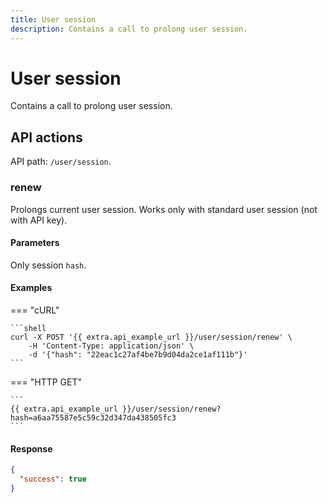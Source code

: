 ```yaml
---
title: User session
description: Contains a call to prolong user session.
---
```


# User session

Contains a call to prolong user session.


## API actions

API path: `/user/session`.

### renew

Prolongs current user session.
Works only with standard user session (not with API key).

#### Parameters

Only session `hash`.

#### Examples

=== "cURL"

    ```shell
    curl -X POST '{{ extra.api_example_url }}/user/session/renew' \
        -H 'Content-Type: application/json' \
        -d '{"hash": "22eac1c27af4be7b9d04da2ce1af111b"}'
    ```
    
=== "HTTP GET"

    ```
    {{ extra.api_example_url }}/user/session/renew?hash=a6aa75587e5c59c32d347da438505fc3
    ```

#### Response

```json
{
  "success": true
}
```

